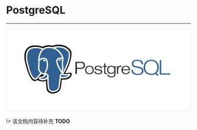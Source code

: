 # PostgreSQL

---

[![PostgreSQL](./images/title.png)](https://www.postgresql.org/)

!> 该文档内容待补充 **TODO**